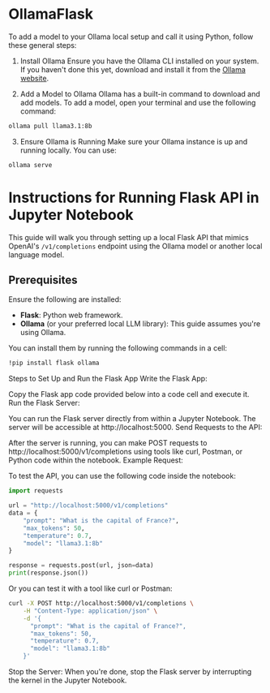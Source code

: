# OllamaFlask
 
To add a model to your Ollama local setup and call it using Python, follow these general steps:

1. Install Ollama
Ensure you have the Ollama CLI installed on your system. If you haven't done this yet, download and install it from the [Ollama website](https://ollama.com/).

2. Add a Model to Ollama
Ollama has a built-in command to download and add models. To add a model, open your terminal and use the following command:

```bash
ollama pull llama3.1:8b
```

3. Ensure Ollama is Running
Make sure your Ollama instance is up and running locally. You can use:

```bash
ollama serve
```

# Instructions for Running Flask API in Jupyter Notebook

This guide will walk you through setting up a local Flask API that mimics OpenAI's `/v1/completions` endpoint using the Ollama model or another local language model.

## Prerequisites

Ensure the following are installed:
- **Flask**: Python web framework.
- **Ollama** (or your preferred local LLM library): This guide assumes you're using Ollama.

You can install them by running the following commands in a cell:

```bash
!pip install flask ollama
```
Steps to Set Up and Run the Flask App
Write the Flask App:

Copy the Flask app code provided below into a code cell and execute it.
Run the Flask Server:

You can run the Flask server directly from within a Jupyter Notebook. The server will be accessible at http://localhost:5000.
Send Requests to the API:

After the server is running, you can make POST requests to http://localhost:5000/v1/completions using tools like curl, Postman, or Python code within the notebook.
Example Request:

To test the API, you can use the following code inside the notebook:
```python
import requests

url = "http://localhost:5000/v1/completions"
data = {
    "prompt": "What is the capital of France?",
    "max_tokens": 50,
    "temperature": 0.7,
    "model": "llama3.1:8b"
}

response = requests.post(url, json=data)
print(response.json())
```
Or you can test it with a tool like curl or Postman:

```bash
curl -X POST http://localhost:5000/v1/completions \
    -H "Content-Type: application/json" \
    -d '{
      "prompt": "What is the capital of France?",
      "max_tokens": 50,
      "temperature": 0.7,
      "model": "llama3.1:8b"
    }'
```
Stop the Server:
When you're done, stop the Flask server by interrupting the kernel in the Jupyter Notebook.